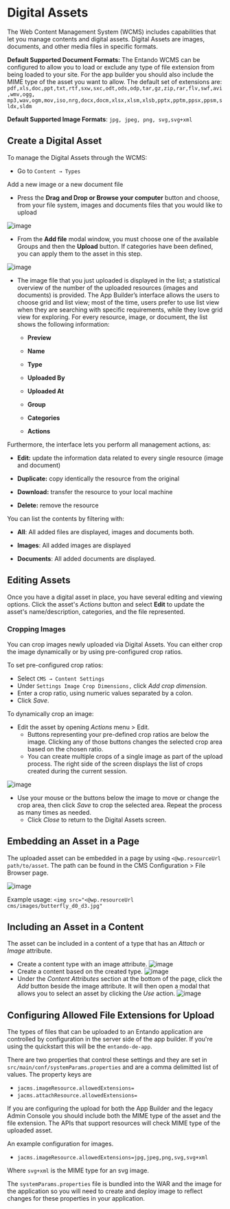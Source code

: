 # Digital Assets

The Web Content Management System (WCMS) includes capabilities that let you manage contents and digital assets. Digital Assets are images, documents, and other media
files in specific formats.

**Default Supported Document Formats:** The Entando WCMS can be
configured to allow you to load or exclude any type of file extension
from being loaded to your site. For the app builder you should also include the MIME type of the asset you want to allow. The default set of extensions are: 
`pdf,xls,doc,ppt,txt,rtf,sxw,sxc,odt,ods,odp,tar,gz,zip,rar,flv,swf,avi,wmv,ogg,`
`mp3,wav,ogm,mov,iso,nrg,docx,docm,xlsx,xlsm,xlsb,pptx,pptm,ppsx,ppsm,sldx,sldm`

**Default Supported Image Formats**: `jpg, jpeg, png, svg,svg+xml`

## Create a Digital Asset

To manage the Digital Assets through the WCMS:

- Go to `Content → Types`

Add a new image or a new document file

-   Press the **Drag and Drop or Browse your computer** button and
    choose, from your file system, images and documents files that you
    would like to upload

![image](./img/DigitalAssets2.png)

-   From the **Add file** modal window, you must choose one of the
    available Groups and then the **Upload** button. If categories have
    been defined, you can apply them to the asset in this step.

![image](./img/DigitalAssets3.png)

-   The image file that you just uploaded is displayed in the list; a
    statistical overview of the number of the uploaded resources (images
    and documents) is provided. The App Builder’s interface allows the
    users to choose grid and list view; most of the time, users prefer
    to use list view when they are searching with specific requirements,
    while they love grid view for exploring. For every resource, image,
    or document, the list shows the following information:

    -   **Preview**

    -   **Name**

    -   **Type**

    -   **Uploaded By**

    -   **Uploaded At**

    -   **Group**

    -   **Categories**

    -   **Actions**

Furthermore, the interface lets you perform all management actions, as:

-   **Edit:** update the information data related to every single
    resource (image and document)

-   **Duplicate:** copy identically the resource from the original

-   **Download:** transfer the resource to your local machine

-   **Delete:** remove the resource

You can list the contents by filtering with:

-   **All**: All added files are displayed, images and documents both.

-   **Images**: All added images are displayed

-   **Documents**: All added documents are displayed. 

## Editing Assets
Once you have a digital asset in place, you have several editing and viewing options. Click the asset's *Actions* button and select **Edit** to update the asset's name/description, categories, and the file represented.

### Cropping Images
You can crop images newly uploaded via Digital Assets. You can either crop the image dynamically or by using pre-configured crop ratios.

To set pre-configured crop ratios:
- Select `CMS → Content Settings`
- Under `Settings Image Crop Dimensions,` click *Add crop dimension*.
- Enter a crop ratio, using numeric values separated by a colon.
- Click *Save*.

To dynamically crop an image:
- Edit the asset by opening *Actions* menu > Edit.
  - Buttons representing your pre-defined crop ratios are below the image. Clicking any of those buttons changes the selected crop area based on the chosen ratio.
  - You can create multiple crops of a single image as part of the upload process. The right side of the screen displays the list of crops created during the current session.

![image](./img/cms_digital_assets_crop.png)

- Use your mouse or the buttons below the image to move or change the crop area, then click *Save* to crop the selected area. Repeat the process as many times as needed.
  - Click *Close* to return to the Digital Assets screen.

## Embedding an Asset in a Page
The uploaded asset can be embedded in a page by using `<@wp.resourceUrl path/to/asset`. The path can be found in the CMS Configuration > File Browser page.

![image](./img/cms_file_browser.png)

Example usage:
`<img src="<@wp.resourceUrl cms/images/butterfly_d0_d3.jpg"`

## Including an Asset in a Content
The asset can be included in a content of a type that has an *Attach* or *Image* attribute.

- Create a content type with an image attribute.
![image](./img/cms_content_type_image.png)
- Create a content based on the created  type.
![image](./img/cms_content_with_image.png)
- Under the *Content Attributes* section at the bottom of the page, click the *Add* button beside the image attribute. It will then open a modal that allows you to select an asset by clicking the *Use* action.
![image](./img/cms_content_image_add.png)

## Configuring Allowed File Extensions for Upload

The types of files that can be uploaded to an Entando application are controlled by
configuration in the server side of the app builder. If you're using the quickstart this will be the
`entando-de-app`.

There are two properties that control these settings and they are set in `src/main/conf/systemParams.properties` and are a comma delimitted list of values. The property keys are

- `jacms.imageResource.allowedExtensions=`
- `jacms.attachResource.allowedExtensions=`

If you are configuring the upload for both the App Builder and the legacy Admin Console you should include
both the MIME type of the asset and the file extension. The APIs that support resources will check MIME type of the uploaded asset.

An example configuration for images.
- `jacms.imageResource.allowedExtensions=jpg,jpeg,png,svg,svg+xml`

Where `svg+xml` is the MIME type for an svg image.

The `systemParams.properties` file is bundled into the WAR and the image for the application so you will need to create and deploy image to reflect changes for these properties in your application.
